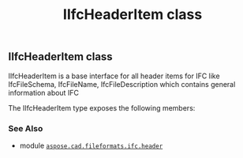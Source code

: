 ﻿---
title: IIfcHeaderItem class
second_title: Aspose.CAD for Python via .NET API References
description: 
type: docs
weight: 10
url: /python-net/aspose.cad.fileformats.ifc.header/iifcheaderitem/
is_root: false
---

## IIfcHeaderItem class

IIfcHeaderItem is a base interface for all header items for IFC
like IfcFileSchema, IfcFileName, IfcFileDescription
which contains general information about IFC



The IIfcHeaderItem type exposes the following members:


### See Also
* module [`aspose.cad.fileformats.ifc.header`](..)

